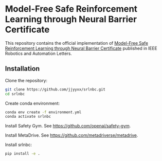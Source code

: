 # Model-Free Safe Reinforcement Learning through Neural Barrier Certificate

This repository contains the official implementation of [Model-Free Safe Reinforcement Learning through Neural Barrier Certificate](https://ieeexplore.ieee.org/document/10023989) published in IEEE Robotics and Automation Letters.

## Installation

Clone the repository:
```bash
git clone https://github.com/jjyyxx/srlnbc.git
cd srlnbc
```

Create conda environment:
```bash
conda env create -f environment.yml
conda activate srlnbc
```

Install Safety Gym. See https://github.com/openai/safety-gym.

Install MetaDrive. See https://github.com/metadriverse/metadrive.

Install srlnbc:
```bash
pip install -e .
```
